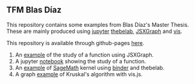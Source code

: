 ## TFM Blas Díaz

This repository contains some examples from Blas Díaz's Master Thesis. These are mainly produced using [jupyter](http://jupyter.org) [thebelab](https://github.com/minrk/thebelab), [JSXGraph](http://jsxgraph.uni-bayreuth.de/wp/index.html) and [vis](http://visjs.org).

This repository is available through github-pages [here](https://pedritomelenas.github.io/tfm-latex-html-math).

1. An [example](jsxgraph/webjsx.html) of the study of a function using JSXGraph.
1. A jupyter [notebook](jupyter/ejemplo-sage-jupyter.ipynb) showing the study of a function.
1. An [example](thebelab/sage.html) of [SageMath](http://www.sagemath.org) kernel using [binder](https://mybinder.org) and thebelab.
1. A graph [example](vis/Kruskal.html) of Kruskal's algorithm with vis.js. 
